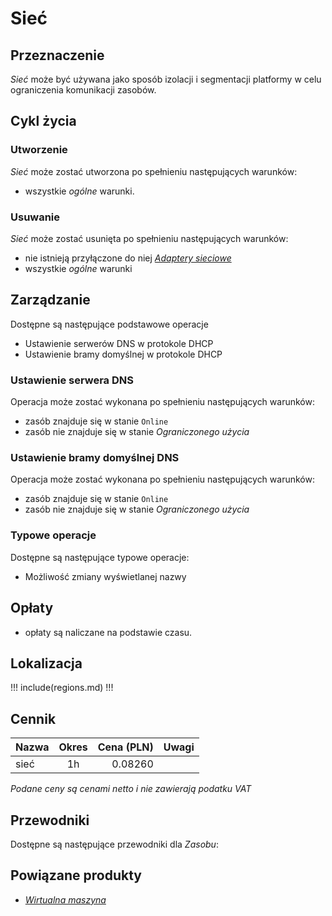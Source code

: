 # Sieć

## Przeznaczenie

*Sieć* może być używana jako sposób izolacji i segmentacji platformy w celu ograniczenia komunikacji zasobów.

## Cykl życia

### Utworzenie

*Sieć* może zostać utworzona po spełnieniu następujących warunków:

 * wszystkie *ogólne* warunki.

### Usuwanie

*Sieć* może zostać usunięta po spełnieniu następujących warunków:

 * nie istnieją przyłączone do niej *[Adaptery sieciowe](/resource/networking/network-adapter.md)*
 * wszystkie *ogólne* warunki

## Zarządzanie

Dostępne są następujące podstawowe operacje

* Ustawienie serwerów DNS w protokole DHCP
* Ustawienie bramy domyślnej w protokole DHCP

### Ustawienie serwera DNS

Operacja może zostać wykonana po spełnieniu następujących warunków: 

* zasób znajduje się w stanie ```Online```
* zasób nie znajduje się w stanie *Ograniczonego użycia*

### Ustawienie bramy domyślnej DNS

Operacja może zostać wykonana po spełnieniu następujących warunków: 

* zasób znajduje się w stanie ```Online```
* zasób nie znajduje się w stanie *Ograniczonego użycia*

### Typowe operacje

Dostępne są następujące typowe operacje:

* Możliwość zmiany wyświetlanej nazwy

## Opłaty

 * opłaty są naliczane na podstawie czasu.

## Lokalizacja

!!! include(regions.md) !!!

## Cennik

Nazwa              | Okres  | Cena (PLN) | Uwagi
------------------ | :----: | ---------: | :----:
sieć               |   1h   |    0.08260 | 

*Podane ceny są cenami netto i nie zawierają podatku VAT*

## Przewodniki

Dostępne są następujące przewodniki dla *Zasobu*:

<PageList path_re="guide/networking/network/"/>

## Powiązane produkty

 * *[Wirtualna maszyna]()*